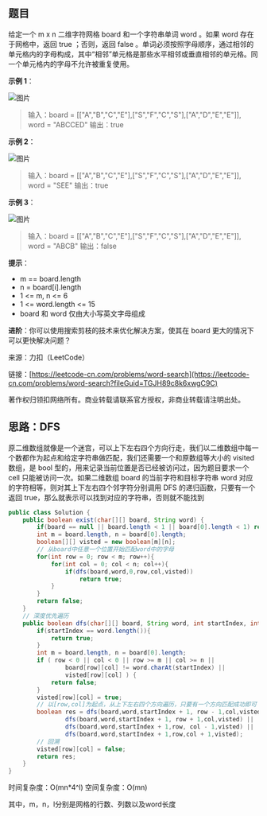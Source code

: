 ## 题目

给定一个 m x n 二维字符网格 board 和一个字符串单词 word 。如果 word 存在于网格中，返回 true ；否则，返回 false 。单词必须按照字母顺序，通过相邻的单元格内的字母构成，其中“相邻”单元格是那些水平相邻或垂直相邻的单元格。同一个单元格内的字母不允许被重复使用。

**示例 1**：

![图片](https://uploader.shimo.im/f/KAU1LmlzQYJW6JF8.png!thumbnail?fileGuid=TGJH89c8k6xwgC9C)

>输入：board = [["A","B","C","E"],["S","F","C","S"],["A","D","E","E"]], word = "ABCCED"
>输出：true

**示例 2**：

![图片](https://uploader.shimo.im/f/deHPzcUqXkZPnMyB.png!thumbnail?fileGuid=TGJH89c8k6xwgC9C)

>输入：board = [["A","B","C","E"],["S","F","C","S"],["A","D","E","E"]], word = "SEE"
>输出：true

**示例 3**：

![图片](https://uploader.shimo.im/f/i0HCmpuIn3xT9nMe.png!thumbnail?fileGuid=TGJH89c8k6xwgC9C)

>输入：board = [["A","B","C","E"],["S","F","C","S"],["A","D","E","E"]], word = "ABCB"
>输出：false

**提示**：

* m == board.length
* n = board[i].length
* 1 <= m, n <= 6
* 1 <= word.length <= 15
* board 和 word 仅由大小写英文字母组成



**进阶**：你可以使用搜索剪枝的技术来优化解决方案，使其在 board 更大的情况下可以更快解决问题？

来源：力扣（LeetCode）

链接：[https://leetcode-cn.com/problems/word-search](https://leetcode-cn.com/problems/word-search?fileGuid=TGJH89c8k6xwgC9C)

著作权归领扣网络所有。商业转载请联系官方授权，非商业转载请注明出处。

## 思路：DFS

原二维数组就像是一个迷宫，可以上下左右四个方向行走，我们以二维数组中每一个数都作为起点和给定字符串做匹配，我们还需要一个和原数组等大小的 visited 数组，是 bool 型的，用来记录当前位置是否已经被访问过，因为题目要求一个 cell 只能被访问一次。如果二维数组 board 的当前字符和目标字符串 word 对应的字符相等，则对其上下左右四个邻字符分别调用 DFS 的递归函数，只要有一个返回 true，那么就表示可以找到对应的字符串，否则就不能找到

```java
public class Solution {
    public boolean exist(char[][] board, String word) {
        if(board == null || board.length < 1 || board[0].length < 1) return false;
        int m = board.length, n = board[0].length;
        boolean[][] visted = new boolean[m][n];
        // 从board中任意一个位置开始匹配word中的字母
        for(int row = 0; row < m; row++){
            for(int col = 0; col < n; col++){
                if(dfs(board,word,0,row,col,visted))
                    return true;
            }
        }
        return false;
    }
    // 深度优先遍历
    public boolean dfs(char[][] board, String word, int startIndex, int row, int col, boolean[][] visted){
        if(startIndex == word.length()){
            return true;
        }
        int m = board.length, n = board[0].length;
        if ( row < 0 || col < 0 || row >= m || col >= n ||
                board[row][col] != word.charAt(startIndex) ||
                visted[row][col] ) {
            return false;
        }
        visted[row][col] = true;
        // 以[row,col]为起点，从上下左右四个方向遍历，只要有一个方向匹配成功即可
        boolean res = dfs(board,word,startIndex + 1, row - 1,col,visted) ||
                dfs(board,word,startIndex + 1, row + 1,col,visted) ||
                dfs(board,word,startIndex + 1,row, col - 1,visted) ||
                dfs(board,word,startIndex + 1,row,col + 1,visted);
        // 回溯
        visted[row][col] = false;
        return res;
    }
}
```
时间复杂度：O(mn*4^l)
空间复杂度：O(mn)

其中，m，n，l分别是网格的行数、列数以及word长度

